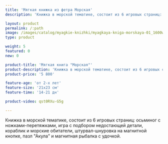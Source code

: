 ```yaml
---
title: 'Мягкая книжка из фетра Морская'
description: 'Книжка в морской тематике, состоит из 6 игровых страниц: осьминог с перетяжками, игра с подбором деталей, кораблик и морские обитатели, штурвал-шнуровка, пазл "Акула" и магнитная рыбалка с удочкой.'

layout: product
permalink: /:path
image: /images/catalog/myagkie-knizhki/myagkaya-kniga-morskaya-01_1600w.jpg
type: product

weight: 5
featured: 0
new: 0

product-title: 'Мягкая книга "Морская"'
product-description: 'Книжка в морской тематике, состоит из 6 игровых страниц: осьминог с ножками-перетяжками, игра с подбором недостающей детали, кораблик и морские обитатели, штурвал-шнуровка на магнитной кнопке, пазл "Акула" и магнитная рыбалка с удочкой.'
product-price: '5 800'

feature-age: 'от 2-х лет'
feature-size: '21х23 см'
feature-time: '14-21 дн'

product-video: qst0RXu-G5g

---
```

Книжка в морской тематике, состоит из 6 игровых страниц: осьминог с ножками-перетяжками, игра с подбором недостающей детали, кораблик и морские обитатели, штурвал-шнуровка на магнитной кнопке, пазл "Акула" и магнитная рыбалка с удочкой. 